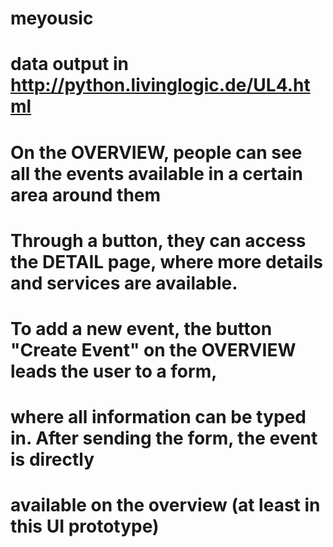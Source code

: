 # meyousic
# data output in http://python.livinglogic.de/UL4.html
#
# On the OVERVIEW, people can see all the events available in a certain area around them
# Through a button, they can access the DETAIL page, where more details and services are available.
#
# To add a new event, the button "Create Event" on the OVERVIEW leads the user to a form,
# where all information can be typed in. After sending the form, the event is directly
# available on the overview (at least in this UI prototype)
#
#
